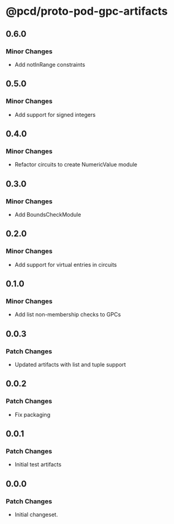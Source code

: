 # @pcd/proto-pod-gpc-artifacts

## 0.6.0

### Minor Changes

- Add notInRange constraints

## 0.5.0

### Minor Changes

- Add support for signed integers

## 0.4.0

### Minor Changes

- Refactor circuits to create NumericValue module

## 0.3.0

### Minor Changes

- Add BoundsCheckModule

## 0.2.0

### Minor Changes

- Add support for virtual entries in circuits

## 0.1.0

### Minor Changes

- Add list non-membership checks to GPCs

## 0.0.3

### Patch Changes

- Updated artifacts with list and tuple support

## 0.0.2

### Patch Changes

- Fix packaging

## 0.0.1

### Patch Changes

- Initial test artifacts

## 0.0.0

### Patch Changes

- Initial changeset.
